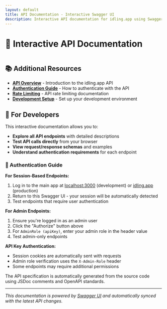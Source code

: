 ```yaml
---
layout: default
title: API Documentation - Interactive Swagger UI
description: Interactive API documentation for idling.app using Swagger UI
---
```


# 🔌 Interactive API Documentation

<div id="swagger-ui"></div>

<script src="https://unpkg.com/swagger-ui-dist@5.0.0/swagger-ui-bundle.js"></script>
<script src="https://unpkg.com/swagger-ui-dist@5.0.0/swagger-ui-standalone-preset.js"></script>
<link rel="stylesheet" type="text/css" href="https://unpkg.com/swagger-ui-dist@5.0.0/swagger-ui.css" />

<style>
  /* Custom styling for Jekyll integration with improved contrast */
  .swagger-ui .topbar {
    background-color: #2563eb;
  }
  
  .swagger-ui .topbar .download-url-wrapper {
    display: none;
  }
  
  .swagger-ui .info {
    margin: 20px 0;
  }
  
  .swagger-ui .info .title {
    color: #1f2937;
    font-size: 2rem;
    font-weight: 700;
  }
  
  .swagger-ui .info .description {
    color: #4b5563;
    font-size: 1.1rem;
    line-height: 1.6;
  }
  
  /* Ensure proper responsive behavior */
  #swagger-ui {
    max-width: 100%;
    overflow-x: auto;
  }
  
  /* Fix contrast issues - light theme improvements */
  .swagger-ui {
    background-color: #ffffff;
  }
  
  .swagger-ui .scheme-container {
    background-color: var(--light-background--secondary);
    border: 1px solid var(--light-border--primary);
    border-radius: var(--border-radius);
    padding: var(--spacing-sm);
  }
  
  .swagger-ui .opblock {
    background-color: var(--light-background--primary);
    border: 1px solid var(--light-border--primary);
    border-radius: var(--border-radius);
    margin-bottom: var(--spacing-sm);
  }
  
  .swagger-ui .opblock .opblock-summary {
    background-color: var(--light-background--secondary);
    border-bottom: 1px solid var(--light-border--primary);
  }
  
  .swagger-ui .opblock .opblock-summary-description {
    color: var(--light-bg__text-color--secondary);
  }
  
  .swagger-ui .opblock .opblock-summary-path {
    color: var(--light-bg__text-color--primary);
    font-weight: 600;
  }
  
  .swagger-ui .opblock.opblock-post {
    border-color: var(--brand-primary);
  }
  
  .swagger-ui .opblock.opblock-post .opblock-summary {
    background-color: var(--light-background--tertiary);
    border-color: var(--brand-primary);
  }
  
  .swagger-ui .opblock.opblock-get {
    border-color: var(--brand-secondary--dark);
  }
  
  .swagger-ui .opblock.opblock-get .opblock-summary {
    background-color: var(--light-background--quaternary);
    border-color: var(--brand-secondary--dark);
  }
  
  .swagger-ui .opblock.opblock-put {
    border-color: var(--brand-tertiary--dark);
  }
  
  .swagger-ui .opblock.opblock-put .opblock-summary {
    background-color: var(--light-background--quinary);
    border-color: var(--brand-tertiary--dark);
  }
  
  .swagger-ui .opblock.opblock-delete {
    border-color: var(--brand-quaternary);
  }
  
  .swagger-ui .opblock.opblock-delete .opblock-summary {
    background-color: var(--light-background--tertiary);
    border-color: var(--brand-quaternary);
  }
  
  /* Parameter tables with better spacing and contrast */
  .swagger-ui .parameters-col_description {
    color: var(--light-bg__text-color--secondary);
    padding: var(--spacing-sm) var(--spacing-xs);
    line-height: 1.5;
  }
  
  .swagger-ui .parameters-col_name {
    color: var(--light-bg__text-color--primary);
    font-weight: 600;
    padding: var(--spacing-sm) var(--spacing-xs);
    background-color: var(--light-background--secondary);
  }
  
  .swagger-ui .parameter__name {
    color: var(--light-bg__text-color--primary);
    font-weight: 600;
    background-color: var(--light-background--tertiary);
    padding: var(--spacing-xs) var(--spacing-sm);
    border-radius: var(--border-radius);
    font-family: var(--font-mono);
  }
  
  .swagger-ui .parameter__type {
    color: var(--light-bg__text-color--tertiary);
    font-style: italic;
    font-size: 0.9em;
  }
  
  .swagger-ui .parameter__extension,
  .swagger-ui .parameter__in {
    color: var(--light-bg__text-color--tertiary);
    font-size: 0.85em;
    background-color: var(--light-background--quaternary);
    padding: 2px 6px;
    border-radius: var(--border-radius);
    margin-left: var(--spacing-xs);
  }
  
  /* Clean, minimal table styling */
  .swagger-ui table {
    border-collapse: collapse;
    width: 100%;
    margin: var(--spacing-sm) 0;
  }
  
  .swagger-ui table thead tr th,
  .swagger-ui table tbody tr td {
    padding: var(--spacing-sm);
    text-align: left;
    vertical-align: top;
    border-bottom: 1px solid var(--light-border--primary);
  }
  
  .swagger-ui table thead tr th {
    background-color: var(--light-background--secondary);
    color: var(--light-bg__text-color--primary);
    font-weight: 600;
    font-size: var(--font-size-sm);
    text-transform: uppercase;
    letter-spacing: 0.5px;
  }
  
  .swagger-ui table tbody tr td {
    color: var(--light-bg__text-color--primary);
  }
  
  .swagger-ui table tbody tr:hover {
    background-color: var(--light-background--secondary);
  }
  
  /* Schema-specific styling - clean and minimal */
  .swagger-ui .model-box {
    margin: var(--spacing-lg) 0;
    padding: 0;
    background: transparent;
    border: none;
  }
  
  .swagger-ui .model-box .model-title {
    color: var(--brand-primary--dark);
    font-weight: 600;
    font-size: var(--font-size-lg);
    margin-bottom: var(--spacing-sm);
    padding: 0;
    border: none;
  }
  
  .swagger-ui .model-box table tbody tr td:first-child {
    font-family: var(--font-mono);
    font-weight: 600;
    color: var(--brand-primary--dark);
    min-width: 150px;
  }
  
  .swagger-ui .model-box table tbody tr td:nth-child(2) {
    color: var(--light-bg__text-color--tertiary);
    font-size: var(--font-size-sm);
    font-style: italic;
    min-width: 80px;
  }
  
  .swagger-ui .model-box table tbody tr td:nth-child(3) {
    color: var(--light-bg__text-color--primary);
    line-height: 1.5;
  }
  
  /* Simple type indicators */
  .swagger-ui .model-box .prop-type {
    color: var(--brand-tertiary--dark);
    font-weight: 500;
    font-size: var(--font-size-xs);
  }
  
  /* Required field indicators */
  .swagger-ui .model-box .property.required::after {
    content: " *";
    color: var(--brand-quaternary);
    font-weight: bold;
  }
  
  /* Response section with better spacing */
  .swagger-ui .responses-inner {
    background-color: var(--light-background--secondary);
    border: 1px solid var(--light-border--primary);
    border-radius: var(--border-radius);
    padding: var(--spacing-lg);
  }
  
  .swagger-ui .response-col_status {
    color: var(--light-bg__text-color--primary);
    font-weight: 600;
    background-color: var(--light-background--tertiary);
    padding: 6px 10px;
    border-radius: var(--border-radius);
    font-family: var(--font-mono);
  }
  
  .swagger-ui .response-col_description {
    color: var(--light-bg__text-color--secondary);
    padding: var(--spacing-xs) var(--spacing-sm);
    line-height: 1.6;
  }
  
  .swagger-ui .response-col_links {
    padding: var(--spacing-xs) var(--spacing-sm);
  }
  
  /* Status code colors */
  .swagger-ui .responses .response .response-col_status.response-200 {
    background-color: #d4edda;
    color: #155724;
    border: 1px solid #c3e6cb;
  }
  
  .swagger-ui .responses .response .response-col_status.response-400,
  .swagger-ui .responses .response .response-col_status.response-401,
  .swagger-ui .responses .response .response-col_status.response-403,
  .swagger-ui .responses .response .response-col_status.response-404 {
    background-color: #f8d7da;
    color: #721c24;
    border: 1px solid #f5c6cb;
  }
  
  .swagger-ui .responses .response .response-col_status.response-500 {
    background-color: #f8d7da;
    color: #721c24;
    border: 1px solid #f5c6cb;
  }
  
  /* Code blocks */
  .swagger-ui .highlight-code {
    background-color: var(--light-background--secondary);
    border: 1px solid var(--light-border--primary);
    color: var(--light-bg__text-color--primary);
  }
  
  .swagger-ui .microlight {
    background-color: var(--light-background--secondary);
    color: var(--light-bg__text-color--primary);
  }
  
  /* Input fields */
  .swagger-ui input[type="text"], 
  .swagger-ui input[type="number"], 
  .swagger-ui textarea,
  .swagger-ui select {
    background-color: var(--light-background--primary);
    border: 1px solid var(--light-border--secondary);
    color: var(--light-bg__text-color--primary);
    border-radius: var(--border-radius);
    padding: var(--spacing-xs);
  }
  
  .swagger-ui input[type="text"]:focus, 
  .swagger-ui input[type="number"]:focus, 
  .swagger-ui textarea:focus,
  .swagger-ui select:focus {
    border-color: var(--brand-primary);
    box-shadow: 0 0 0 0.2rem rgba(var(--brand-primary), 0.25);
  }
  
  /* Buttons */
  .swagger-ui .btn {
    border-radius: var(--border-radius);
    font-weight: 500;
    padding: var(--spacing-xs) var(--spacing-sm);
  }
  
  .swagger-ui .btn.try-out__btn {
    background-color: var(--brand-secondary--dark);
    border-color: var(--brand-secondary--dark);
    color: var(--light-bg__text-color--primary);
  }
  
  .swagger-ui .btn.try-out__btn:hover {
    background-color: var(--brand-secondary);
    border-color: var(--brand-secondary);
  }
  
  .swagger-ui .btn.execute {
    background-color: var(--brand-primary);
    border-color: var(--brand-primary);
    color: var(--font-color--primary);
  }
  
  .swagger-ui .btn.execute:hover {
    background-color: var(--brand-primary--dark);
    border-color: var(--brand-primary--dark);
  }
  
  /* Dark mode support with better contrast */
  @media (prefers-color-scheme: dark) {
    .swagger-ui {
      background-color: var(--dark-background--primary);
      color: var(--dark-bg__text-color--primary);
    }
    
    .swagger-ui .scheme-container {
      background-color: var(--dark-background--secondary);
      border-color: var(--dark-border--primary);
    }
    
    .swagger-ui .opblock {
      background-color: var(--dark-background--secondary);
      border-color: var(--dark-border--primary);
    }
    
    .swagger-ui .opblock .opblock-summary {
      background-color: var(--dark-background--tertiary);
      border-color: var(--dark-border--primary);
    }
    
    .swagger-ui .opblock .opblock-summary-description {
      color: var(--dark-bg__text-color--secondary);
    }
    
    .swagger-ui .opblock .opblock-summary-path {
      color: var(--dark-bg__text-color--primary);
    }
    
    .swagger-ui .parameters-col_description {
      color: var(--dark-bg__text-color--secondary);
      background-color: var(--dark-background--secondary);
    }
    
    .swagger-ui .parameters-col_name {
      color: var(--dark-bg__text-color--primary);
      background-color: var(--dark-background--tertiary);
    }
    
    .swagger-ui .parameter__name {
      color: var(--dark-bg__text-color--primary);
      background-color: var(--dark-background--tertiary);
    }
    
    .swagger-ui .parameter__type {
      color: var(--dark-bg__text-color--tertiary);
    }
    
    .swagger-ui .parameter__extension,
    .swagger-ui .parameter__in {
      background-color: var(--dark-background--tertiary);
      color: var(--dark-bg__text-color--tertiary);
    }
    
    .swagger-ui table {
      border-color: var(--dark-border--primary);
    }
    
    .swagger-ui table thead tr th {
      background-color: var(--brand-primary);
      color: var(--font-color--primary);
      border-bottom-color: var(--brand-primary--dark);
    }
    
    .swagger-ui table tbody tr td {
      background-color: var(--dark-background--secondary);
      color: var(--dark-bg__text-color--primary);
      border-bottom-color: var(--dark-border--primary);
      border-right-color: var(--dark-border--primary);
    }
    
    .swagger-ui table tbody tr:nth-child(even) td {
      background-color: var(--dark-background--tertiary);
    }
    
    .swagger-ui table tbody tr:hover td {
      background-color: var(--dark-background--quaternary);
      color: var(--dark-bg__text-color--primary);
    }
    
    /* Dark mode schema table improvements */
    .swagger-ui .model-box table {
      box-shadow: 0 2px 8px rgba(0, 0, 0, 0.3);
    }
    
    .swagger-ui .model-box table tbody tr td:first-child {
      color: var(--brand-primary--light);
      background-color: var(--dark-background--quaternary);
    }
    
    .swagger-ui .model-box table tbody tr td:nth-child(2) {
      color: var(--dark-bg__text-color--tertiary);
    }
    
    .swagger-ui .model-box table tbody tr td:nth-child(3) {
      color: var(--dark-bg__text-color--primary);
    }
    
    .swagger-ui .model-box .prop-type {
      background-color: var(--brand-tertiary--dark);
      color: var(--font-color--primary);
    }
    
    .swagger-ui .model-box {
      background-color: var(--dark-background--secondary);
      border-color: var(--dark-border--primary);
    }
    
    .swagger-ui .model-box .model-title {
      color: var(--brand-primary--light);
      border-bottom-color: var(--brand-primary);
    }
    
    .swagger-ui .responses-inner {
      background-color: var(--dark-background--secondary);
      border-color: var(--dark-border--primary);
    }
    
    .swagger-ui .response-col_status {
      color: var(--dark-bg__text-color--primary);
      background-color: var(--dark-background--tertiary);
    }
    
    .swagger-ui .response-col_description {
      color: var(--dark-bg__text-color--secondary);
    }
    
    .swagger-ui .highlight-code {
      background-color: var(--dark-background--secondary);
      border-color: var(--dark-border--primary);
      color: var(--dark-bg__text-color--primary);
    }
    
    .swagger-ui .microlight {
      background-color: var(--dark-background--secondary);
      color: var(--dark-bg__text-color--primary);
    }
    
    .swagger-ui input[type="text"], 
    .swagger-ui input[type="number"], 
    .swagger-ui textarea,
    .swagger-ui select {
      background-color: var(--dark-background--secondary);
      border-color: var(--dark-border--primary);
      color: var(--dark-bg__text-color--primary);
    }
    
    .swagger-ui input[type="text"]:focus, 
    .swagger-ui input[type="number"]:focus, 
    .swagger-ui textarea:focus,
    .swagger-ui select:focus {
      border-color: var(--brand-primary);
      box-shadow: 0 0 0 0.2rem rgba(var(--brand-primary), 0.25);
    }
  }
</style>

<script>
  // Initialize Swagger UI
  window.onload = function() {
    SwaggerUIBundle({
      url: './openapi.json', // Use local OpenAPI spec file
      dom_id: '#swagger-ui',
      deepLinking: true,
      presets: [
        SwaggerUIBundle.presets.apis,
        SwaggerUIStandalonePreset
      ],
      plugins: [
        SwaggerUIBundle.plugins.DownloadUrl
      ],
      layout: "StandaloneLayout",
      tryItOutEnabled: true,
      requestInterceptor: function(request) {
        // Add any request interceptors here
        console.log('API Request:', request);
        return request;
      },
      responseInterceptor: function(response) {
        // Add any response interceptors here
        console.log('API Response:', response);
        return response;
      },
      onComplete: function() {
        console.log('Swagger UI loaded successfully');
        
        // Auto-detect if user is authenticated and pre-populate auth
        if (typeof window !== 'undefined') {
          // Check if we're in a development environment with the Next.js app running
          const isLocalDev = window.location.hostname === 'localhost';
          
          if (isLocalDev) {
            // Try to detect if user has a session cookie
            const hasSessionCookie = document.cookie.includes('next-auth.session-token') || 
                                    document.cookie.includes('__Secure-next-auth.session-token');
            
            if (hasSessionCookie) {
              // Auto-authorize with detected session
              console.log('🔐 Session detected - auto-authorizing Swagger UI');
              
              // Show a helpful message
              const authMessage = document.createElement('div');
              authMessage.innerHTML = `
                <div style="
                  background: #e6f3ff; 
                  border: 1px solid #0066cc; 
                  border-radius: 4px; 
                  padding: 12px; 
                  margin: 16px 0;
                  color: #0066cc;
                  font-size: 14px;
                ">
                  🔐 <strong>Authentication Auto-Detected:</strong> 
                  You appear to be logged in to the Next.js app. 
                  Session authentication will work automatically for testing endpoints.
                  <br><br>
                  💡 <strong>Tip:</strong> For admin endpoints, you may need to manually add the AdminRole header.
                </div>
              `;
              
              // Insert the message after the info section
              const infoSection = document.querySelector('.swagger-ui .info');
              if (infoSection && infoSection.parentNode) {
                infoSection.parentNode.insertBefore(authMessage, infoSection.nextSibling);
              }
            } else {
              // Show instructions for authentication
              const authInstructions = document.createElement('div');
              authInstructions.innerHTML = `
                <div style="
                  background: #fff3cd; 
                  border: 1px solid #ffc107; 
                  border-radius: 4px; 
                  padding: 12px; 
                  margin: 16px 0;
                  color: #856404;
                  font-size: 14px;
                ">
                  🔑 <strong>Authentication Required:</strong> 
                  To test authenticated endpoints, first log in to the Next.js app at 
                  <a href="http://localhost:3000" target="_blank" style="color: #0066cc;">localhost:3000</a>, 
                  then return here to test the API.
                  <br><br>
                  📝 <strong>For Admin Endpoints:</strong> Use the "Authorize" button above and add your admin role header.
                </div>
              `;
              
              const infoSection = document.querySelector('.swagger-ui .info');
              if (infoSection && infoSection.parentNode) {
                infoSection.parentNode.insertBefore(authInstructions, infoSection.nextSibling);
              }
            }
          }
        }
      },
      onFailure: function(error) {
        console.error('Failed to load Swagger UI:', error);
        document.getElementById('swagger-ui').innerHTML = `
          <div style="padding: 20px; background-color: #fef2f2; border: 1px solid #fca5a5; border-radius: 8px; margin: 20px 0;">
            <h3 style="color: #dc2626; margin-top: 0;">⚠️ Failed to Load API Documentation</h3>
            <p style="color: #7f1d1d; margin-bottom: 0;">
              Unable to load the API specification. This may be because:
            </p>
            <ul style="color: #7f1d1d; margin: 10px 0;">
              <li>The API server is not running</li>
              <li>The OpenAPI specification endpoint is not accessible</li>
              <li>There's a network connectivity issue</li>
            </ul>
            <p style="color: #7f1d1d; margin-bottom: 0;">
              <strong>For local development:</strong> Make sure the Next.js server is running on port 3000.
            </p>
          </div>
        `;
      }
    });
  };
</script>

## 📚 Additional Resources

- **[API Overview](./index.md)** - Introduction to the idling.app API
- **[Authentication Guide](../getting-started.md#authentication)** - How to authenticate with the API
- **[Rate Limiting](../../src/lib/services/RateLimitService.md)** - API rate limiting documentation
- **[Development Setup](../getting-started.md)** - Set up your development environment

## 🔧 For Developers

This interactive documentation allows you to:

- **Explore all API endpoints** with detailed descriptions
- **Test API calls directly** from your browser
- **View request/response schemas** and examples
- **Understand authentication requirements** for each endpoint

### 🔐 Authentication Guide

**For Session-Based Endpoints:**

1. Log in to the main app at [localhost:3000](http://localhost:3000) (development) or [idling.app](https://idling.app) (production)
2. Return to this Swagger UI - your session will be automatically detected
3. Test endpoints that require user authentication

**For Admin Endpoints:**

1. Ensure you're logged in as an admin user
2. Click the "Authorize" button above
3. For `AdminRole (apiKey)`, enter your admin role in the header value
4. Test admin-only endpoints

**API Key Authentication:**

- Session cookies are automatically sent with requests
- Admin role verification uses the `X-Admin-Role` header
- Some endpoints may require additional permissions

The API specification is automatically generated from the source code using JSDoc comments and OpenAPI standards.

---

_This documentation is powered by [Swagger UI](https://swagger.io/tools/swagger-ui/) and automatically synced with the latest API changes._
